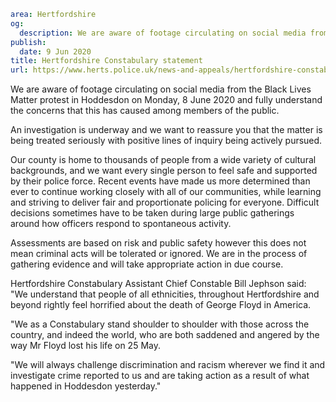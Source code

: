 ```yaml
area: Hertfordshire
og:
  description: We are aware of footage circulating on social media from the Black Lives Matter protest in Hoddesdon yesterday and fully understand the concerns that this has caused among members of the public.
publish:
  date: 9 Jun 2020
title: Hertfordshire Constabulary statement
url: https://www.herts.police.uk/news-and-appeals/hertfordshire-constabulary-statement
```

We are aware of footage circulating on social media from the Black Lives Matter protest in Hoddesdon on Monday, 8 June 2020 and fully understand the concerns that this has caused among members of the public.

An investigation is underway and we want to reassure you that the matter is being treated seriously with positive lines of inquiry being actively pursued.

Our county is home to thousands of people from a wide variety of cultural backgrounds, and we want every single person to feel safe and supported by their police force. Recent events have made us more determined than ever to continue working closely with all of our communities, while learning and striving to deliver fair and proportionate policing for everyone. Difficult decisions sometimes have to be taken during large public gatherings around how officers respond to spontaneous activity.

Assessments are based on risk and public safety however this does not mean criminal acts will be tolerated or ignored. We are in the process of gathering evidence and will take appropriate action in due course.

Hertfordshire Constabulary Assistant Chief Constable Bill Jephson said: "We understand that people of all ethnicities, throughout Hertfordshire and beyond rightly feel horrified about the death of George Floyd in America.

"We as a Constabulary stand shoulder to shoulder with those across the country, and indeed the world, who are both saddened and angered by the way Mr Floyd lost his life on 25 May.

"We will always challenge discrimination and racism wherever we find it and investigate crime reported to us and are taking action as a result of what happened in Hoddesdon yesterday."
